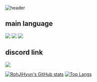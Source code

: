 ![header](https://capsule-render.vercel.app/api?text=profile!&fontColor=d6ace6)

## **main language**
<img src="https://img.shields.io/badge/C++-3766AB?style=flat-square&logo=cplusplus&logoColor=white"/></a>
<img src="https://img.shields.io/badge/Python-3766AB?style=flat-square&logo=Python&logoColor=white"/></a>
<img src="https://img.shields.io/badge/JAVA-A0A000?style=flat-square&logo=java&logoColor=white"/></a>

## **discord link**
[<img src="https://img.shields.io/badge/Discord-A0A0AA?style=flat-square&logo=discord&logoColor=white"/></a>](https://discord.gg/XnZ3Awc8MQ)


<!--
**RohJiHyun/RohJiHyun** is a ✨ _special_ ✨ repository because its `README.md` (this file) appears on your GitHub profile.

Here are some ideas to get you started:

- 🔭 I’m currently working on ...
- 🌱 I’m currently learning ...
- 👯 I’m looking to collaborate on ...
- 🤔 I’m looking for help with ...
- 💬 Ask me about ...
- 📫 How to reach me: ...
- 😄 Pronouns: ...
- ⚡ Fun fact: ...
-->



[![RohJiHyun's GitHub stats](https://github-readme-stats.vercel.app/api?username=RohJiHyun)](https://github.com/anuraghazra/github-readme-stats)
[![Top Langs](https://github-readme-stats.vercel.app/api/top-langs/?username=RohJiHyun&layout=compact)](https://github.com/anuraghazra/github-readme-stats)


